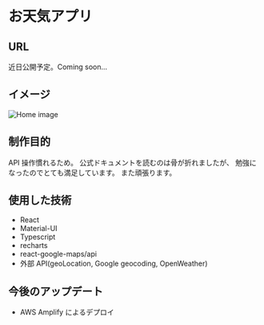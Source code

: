 # お天気アプリ

## URL

近日公開予定。Coming soon...

## イメージ

![Home image](https://user-images.githubusercontent.com/76551800/119922161-38030680-bfaa-11eb-8b8d-6001390714b7.png)

## 制作目的

API 操作慣れるため。
公式ドキュメントを読むのは骨が折れましたが、
勉強になったのでとても満足しています。
また頑張ります。

## 使用した技術

- React
- Material-UI
- Typescript
- recharts
- react-google-maps/api
- 外部 API(geoLocation, Google geocoding, OpenWeather)

## 今後のアップデート

- AWS Amplify によるデプロイ
